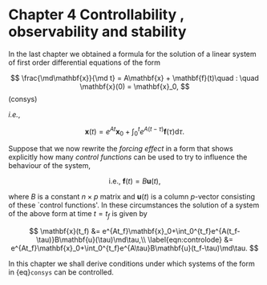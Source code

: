 # Chapter 4 Controllability , observability and stability

In the last chapter we obtained a formula for the solution of a linear system of first order differential equations of the form 

$$
 \frac{\md\mathbf{x}}{\md t} = A\mathbf{x} + \mathbf{f}(t)\quad : \quad \mathbf{x}(0) = \mathbf{x}_0,
$$ (consys)

*i.e.*,

$$
\mathbf{x}(t) = e^{At}\mathbf{x}_0+\int_0^te^{A(t-\tau)}\mathbf{f}(\tau)\mathrm{d}\tau.
$$

Suppose that we now rewrite the *forcing effect* in a form that shows explicitly how many *control functions* can be used to try to influence the behaviour of the system,

$$
 \text{i.e., } \mathbf{f}(t) = B\mathbf{u}(t),
$$

where $B$ is a constant $n\times p$ matrix and $\mathbf{u}(t)$ is a column $p$-vector consisting of these `control functions'. In these circumstances the solution of a system of the above form at time $t=t_f$ is given by

$$
\mathbf{x}(t_f) &= e^{At_f}\mathbf{x}_0+\int_0^{t_f}e^{A(t_f-\tau)}B\mathbf{u}(\tau)\md\tau,\\ \label{eqn:controlode}
&= e^{At_f}\mathbf{x}_0+\int_0^{t_f}e^{A\tau}B\mathbf{u}(t_f-\tau)\md\tau.
$$

In this chapter we shall derive conditions under which systems of the form in {eq}`consys` can be controlled.

